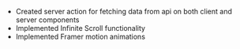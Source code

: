 - Created server action for fetching data from api on both client and server components
- Implemented Infinite Scroll functionality
- Implemented Framer motion animations

